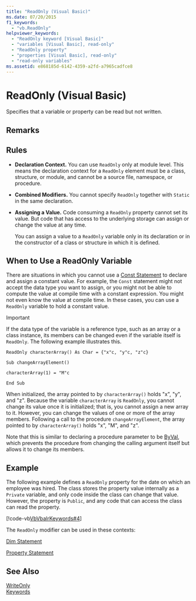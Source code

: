 ```yaml
---
title: "ReadOnly (Visual Basic)"
ms.date: 07/20/2015
f1_keywords: 
  - "vb.ReadOnly"
helpviewer_keywords: 
  - "ReadOnly keyword [Visual Basic]"
  - "variables [Visual Basic], read-only"
  - "ReadOnly property"
  - "properties [Visual Basic], read-only"
  - "read-only variables"
ms.assetid: e868185d-6142-4359-a2fd-a7965cadfce8
---
```

# ReadOnly (Visual Basic)
Specifies that a variable or property can be read but not written.  
  
## Remarks  
  
## Rules  
  
-   **Declaration Context.** You can use `ReadOnly` only at module level. This means the declaration context for a `ReadOnly` element must be a class, structure, or module, and cannot be a source file, namespace, or procedure.  
  
-   **Combined Modifiers.** You cannot specify `ReadOnly` together with `Static` in the same declaration.  
  
-   **Assigning a Value.** Code consuming a `ReadOnly` property cannot set its value. But code that has access to the underlying storage can assign or change the value at any time.  
  
     You can assign a value to a `ReadOnly` variable only in its declaration or in the constructor of a class or structure in which it is defined.  
  
## When to Use a ReadOnly Variable  
 There are situations in which you cannot use a [Const Statement](../../../visual-basic/language-reference/statements/const-statement.md) to declare and assign a constant value. For example, the `Const` statement might not accept the data type you want to assign, or you might not be able to compute the value at compile time with a constant expression. You might not even know the value at compile time. In these cases, you can use a `ReadOnly` variable to hold a constant value.  
  
> [!IMPORTANT]
>  If the data type of the variable is a reference type, such as an array or a class instance, its members can be changed even if the variable itself is `ReadOnly`. The following example illustrates this.  
  
 `ReadOnly characterArray() As Char = {"x"c, "y"c, "z"c}`  
  
 `Sub changeArrayElement()`  
  
 `characterArray(1) = "M"c`  
  
 `End Sub`  
  
 When initialized, the array pointed to by `characterArray()` holds "x", "y", and "z". Because the variable `characterArray` is `ReadOnly`, you cannot change its value once it is initialized; that is, you cannot assign a new array to it. However, you can change the values of one or more of the array members. Following a call to the procedure `changeArrayElement`, the array pointed to by `characterArray()` holds "x", "M", and "z".  
  
 Note that this is similar to declaring a procedure parameter to be [ByVal](../../../visual-basic/language-reference/modifiers/byval.md), which prevents the procedure from changing the calling argument itself but allows it to change its members.  
  
## Example  
 The following example defines a `ReadOnly` property for the date on which an employee was hired. The class stores the property value internally as a `Private` variable, and only code inside the class can change that value. However, the property is `Public`, and any code that can access the class can read the property.  
  
 [!code-vb[VbVbalrKeywords#4](../../../visual-basic/language-reference/codesnippet/VisualBasic/readonly_1.vb)]  
  
 The `ReadOnly` modifier can be used in these contexts:  
  
 [Dim Statement](../../../visual-basic/language-reference/statements/dim-statement.md)  
  
 [Property Statement](../../../visual-basic/language-reference/statements/property-statement.md)  
  
## See Also  
 [WriteOnly](../../../visual-basic/language-reference/modifiers/writeonly.md)  
 [Keywords](../../../visual-basic/language-reference/keywords/index.md)
